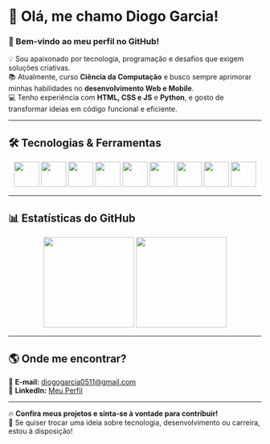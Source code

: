 # 👋 Olá, me chamo **Diogo Garcia**!  
### 🚀 Bem-vindo ao meu perfil no GitHub!  

💡 Sou apaixonado por tecnologia, programação e desafios que exigem soluções criativas.  
📚 Atualmente, curso **Ciência da Computação** e busco sempre aprimorar minhas habilidades no **desenvolvimento Web e Mobile**.  
💻 Tenho experiência com **HTML, CSS e JS** e **Python**, e gosto de transformar ideias em código funcional e eficiente.  

---

## 🛠️ **Tecnologias & Ferramentas**  

<div align="center">
  <img src="https://cdn.jsdelivr.net/gh/devicons/devicon/icons/html5/html5-original.svg" width="50" height="50"/>
  <img src="https://cdn.jsdelivr.net/gh/devicons/devicon/icons/css3/css3-original.svg" width="50" height="50"/>
  <img src="https://cdn.jsdelivr.net/gh/devicons/devicon/icons/javascript/javascript-original.svg" width="50" height="50"/>
  <img src="https://cdn.jsdelivr.net/gh/devicons/devicon/icons/react/react-original.svg" width="50" height="50"/>
  <img src="https://cdn.jsdelivr.net/gh/devicons/devicon/icons/typescript/typescript-original.svg" width="50" height="50"/>
  <img src="https://cdn.jsdelivr.net/gh/devicons/devicon/icons/nodejs/nodejs-original.svg" width="50" height="50"/>
  <img src="https://cdn.jsdelivr.net/gh/devicons/devicon/icons/bootstrap/bootstrap-original.svg" width="50" height="50"/>
  <img src="https://cdn.jsdelivr.net/gh/devicons/devicon/icons/postgresql/postgresql-original.svg" width="50" height="50"/>
  <img src="https://cdn.jsdelivr.net/gh/devicons/devicon/icons/mysql/mysql-original.svg" width="50" height="50"/>
</div>  

---

## 📊 **Estatísticas do GitHub**  

<div align="center">
  <img height="180em" src="https://github-readme-stats.vercel.app/api?username=devgarciadiogo&show_icons=true&theme=radical&include_all_commits=true&count_private=true"/>
  <img height="180em" src="https://github-readme-stats.vercel.app/api/top-langs/?username=devgarciadiogo&layout=compact&langs_count=7&theme=radical"/>
</div>  

---

## 🌎 **Onde me encontrar?**  

📩 **E-mail:** diogogarcia0511@gmail.com  
🔗 **LinkedIn:** [Meu Perfil](https://www.linkedin.com/in/diogogarciadev)  

---

🔥 **Confira meus projetos e sinta-se à vontade para contribuir!**  
💬 Se quiser trocar uma ideia sobre tecnologia, desenvolvimento ou carreira, estou à disposição!
